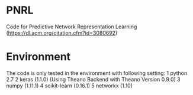 # PNRL
Code for Predictive Network Representation Learning (https://dl.acm.org/citation.cfm?id=3080692)


# Environment
The code is only tested in the environment with following setting:
1 python 2.7
2 keras (1.1.0) (Using Theano Backend with Theano Version 0.9.0)
3 numpy (1.11.1)
4 scikit-learn (0.16.1)
5 networkx (1.10)
